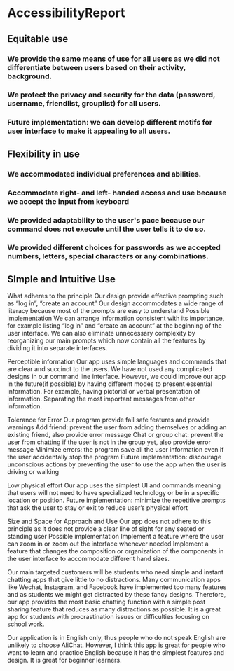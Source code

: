 # AccessibilityReport

## Equitable use
### We provide the same means of use for all users as we did not differentiate between users based on their activity, background.
### We protect the privacy and security for the data (password, username, friendlist, grouplist) for all users.
### Future implementation: we can develop different motifs for user interface to make it appealing to all users. 

## Flexibility in use
### We accommodated individual preferences and abilities.
### Accommodate right- and left- handed access and use because we accept the input from keyboard
### We provided adaptability to the user's pace because our command does not execute until the user tells it to do so.
### We provided different choices for passwords as we accepted numbers, letters, special characters or any combinations.

## SImple and Intuitive Use
What adheres to the principle
Our design provide effective prompting such as “log in”, “create an account”
Our design accommodates a wide range of literacy because most of the prompts are easy to understand
Possible implementation
We can arrange information consistent with its importance, for example listing “log in” and “create an account” at the beginning of the user interface.
We can also eliminate unnecessary complexity by reorganizing our main prompts which now contain all the features by dividing it into separate interfaces. 

Perceptible information
Our app uses simple languages and commands that are clear and succinct to the users. We have not used any complicated designs in our command line interface.
However, we could improve our app in the future(if possible) by having different modes to present essential information. For example, having pictorial or verbal presentation of information. Separating the most important messages from other information. 

Tolerance for Error
Our program provide fail safe features and provide warnings
Add friend: prevent the user from adding themselves or adding an existing friend, also provide error message
Chat or group chat: prevent the user from chatting if the user is not in the group yet, also provide error message
Minimize errors: the program save all the user information even if the user accidentally stop the program
Future implementation: discourage unconscious actions by preventing the user to use the app when the user is driving or walking

Low physical effort
Our app uses the simplest UI and commands meaning that users will not need to have specialized technology or be in a specific location or position. 
Future implementation: minimize the repetitive prompts that ask the user to stay or exit to reduce user’s physical effort

Size and Space for Approach and Use
Our app does not adhere to this principle as it does not provide a clear line of sight for any seated or standing user
Possible implementation
Implement a feature where the user can zoom in or zoom out the interface whenever needed
Implement a feature that changes the composition or organization of the components in the user interface to accommodate different hand sizes.
 
Our main targeted customers will be students who need simple and instant chatting apps that give little to no distractions. Many communication apps like Wechat, Instagram, and Facebook have implemented too many features and as students we might get distracted by these fancy designs. Therefore, our app provides the most basic chatting function with a simple post sharing feature that reduces as many distractions as possible. It is a great app for students with procrastination issues or difficulties focusing on school work. 

Our application is in English only, thus people who do not speak English are unlikely to choose AliChat. However, I think this app is great for people who want to learn and practice English because it has the simplest features and design. It is great for beginner learners.

